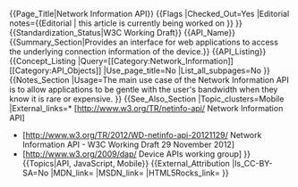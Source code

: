{{Page_Title|Network Information API}}
{{Flags
|Checked_Out=Yes
|Editorial notes={{Editorial
| this article is currently being worked on
}}
}}
{{Standardization_Status|W3C Working Draft}}
{{API_Name}}
{{Summary_Section|Provides an interface for web applications to access the underlying connection information of the device.}}
{{API_Listing}}
{{Concept_Listing
|Query=[[Category:Network_Information]][[Category:API_Objects]]
|Use_page_title=No
|List_all_subpages=No
}}
{{Notes_Section
|Usage=The main use case of the Network Information API is to allow applications to be gentle with the user's bandwidth when they know it is rare or expensive.
}}
{{See_Also_Section
|Topic_clusters=Mobile
|External_links=* [http://www.w3.org/TR/netinfo-api/ Network Information API]
* [http://www.w3.org/TR/2012/WD-netinfo-api-20121129/ Network Information API - W3C Working Draft 29 November 2012]
* [http://www.w3.org/2009/dap/ Device APIs working group]
}}
{{Topics|API, JavaScript, Mobile}}
{{External_Attribution
|Is_CC-BY-SA=No
|MDN_link=
|MSDN_link=
|HTML5Rocks_link=
}}